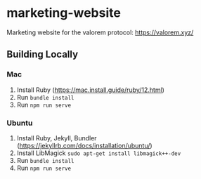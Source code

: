 # marketing-website

Marketing website for the valorem protocol: https://valorem.xyz/

## Building Locally

### Mac
1. Install Ruby (https://mac.install.guide/ruby/12.html)
2. Run `bundle install`
3. Run `npm run serve`

### Ubuntu
1. Install Ruby, Jekyll, Bundler (https://jekyllrb.com/docs/installation/ubuntu/)
2. Install LibMagick `sudo apt-get install libmagick++-dev`
3. Run `bundle install`
4. Run `npm run serve`